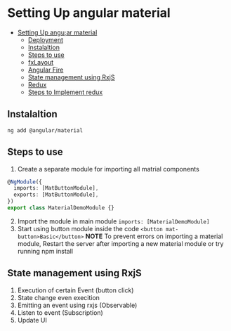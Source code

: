 # Setting Up angular material

- [Setting Up angu;ar material](#setting-up-anguar-material)
  - [Deployment](#deployment)
  - [Instalaltion](#instalaltion)
  - [Steps to use](#steps-to-use)
  - [fxLayout](#fxlayout)
  - [Angular Fire](#angular-fire)
  - [State management using RxjS](#state-management-using-rxjs)
  - [Redux](#redux)
  - [Steps to Implement redux](#steps-to-implement-redux)


## Instalaltion 
`ng add @angular/material`

## Steps to use
1. Create a separate module for importing all matrial components
```ts
@NgModule({
  imports: [MatButtonModule],
  exports: [MatButtonModule],
})
export class MaterialDemoModule {}
```
2. Import the module in main module
`imports: [MaterialDemoModule]`
3. Start using button module inside the code
`<button mat-button>Basic</button>`
**NOTE** To prevent errors on importing a material module, Restart the server after importing a new material module or try running npm install


## State management using RxjS
1. Execution of certain Event (button click)
2. State change even execition
3. Emitting an event using rxjs (Observable)
4. Listen to event (Subscription)
5. Update UI

